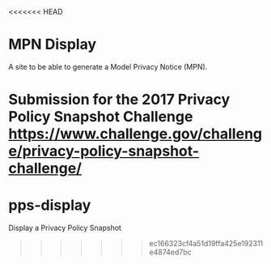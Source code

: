 <<<<<<< HEAD
# MPN Display

A site to be able to generate a Model Privacy Notice (MPN).

Submission for the 2017 Privacy Policy Snapshot Challenge
https://www.challenge.gov/challenge/privacy-policy-snapshot-challenge/
=======
# pps-display
Display a Privacy Policy Snapshot
>>>>>>> ec166323cf4a51d19ffa425e192311e4874ed7bc
